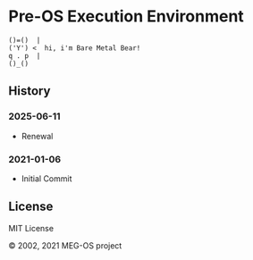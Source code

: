 # Pre-OS Execution Environment

```
()=()  |
('Y') <  hi, i'm Bare Metal Bear!
q . p  |
()_()
```

## History

### 2025-06-11

* Renewal

### 2021-01-06

* Initial Commit

## License

MIT License

&copy; 2002, 2021 MEG-OS project
